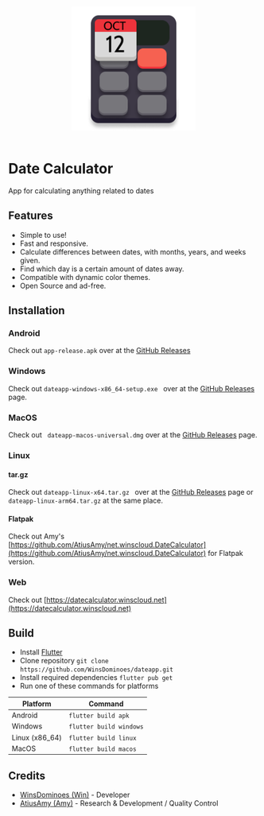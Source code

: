 <div align="center">
    <img src="assets/app_icons/icon.png" style="max-width: 100%; height: 250px" alt="Date Calculator Logo">
    <br /><br />
</div>

# Date Calculator
App for calculating anything related to dates

## Features
- Simple to use!
- Fast and responsive.
- Calculate differences between dates, with months, years, and weeks given.
- Find which day is a certain amount of dates away.
- Compatible with dynamic color themes.
- Open Source and ad-free.
    
## Installation
### Android
Check out `app-release.apk` over at the [GitHub Releases](https://github.com/WinsDominoes/dateapp/)
### Windows
Check out `dateapp-windows-x86_64-setup.exe ` over at the [GitHub Releases](https://github.com/WinsDominoes/dateapp/releases/) page. 
### MacOS
Check out `
dateapp-macos-universal.dmg` over at the [GitHub Releases](https://github.com/WinsDominoes/dateapp/releases/) page. 
### Linux

#### tar.gz
Check out `dateapp-linux-x64.tar.gz ` over at the [GitHub Releases](https://github.com/WinsDominoes/dateapp/releases/) page or `dateapp-linux-arm64.tar.gz` at the same place.

#### Flatpak
Check out Amy's [https://github.com/AtiusAmy/net.winscloud.DateCalculator](https://github.com/AtiusAmy/net.winscloud.DateCalculator) for Flatpak version.

### Web
Check out [https://datecalculator.winscloud.net](https://datecalculator.winscloud.net)

## Build
- Install [Flutter](https://docs.flutter.dev/get-started/install)
- Clone repository `git clone https://github.com/WinsDominoes/dateapp.git`
- Install required dependencies `flutter pub get`
- Run one of these commands for platforms
  
| Platform       | Command                 |
|----------------|-------------------------|
| Android        | `flutter build apk`     |
| Windows        | `flutter build windows` |
| Linux (x86_64) | `flutter build linux`   |
| MacOS          | `flutter build macos`   |

## Credits
- [WinsDominoes (Win)](https://github.com/WinsDominoes) - Developer
- [AtiusAmy (Amy)](https://github.com/AtiusAmy) - Research & Development / Quality Control
